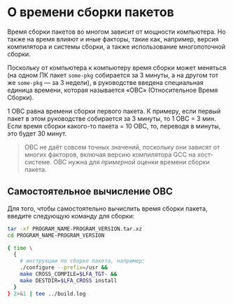 # О времени сборки пакетов

Время сборки пакетов во многом зависит от мощности компьютера. Но также на время влияют и иные факторы, такие как, например, версия компилятора и системы сборки, а также использование многопоточной сборки.

Поскольку от компьютера к компьютеру время сборки может меняться (на одном ПК пакет `some-pkg` собирается за 3 минуты, а на другом тот же `some-pkg` — за 3 недели), в руководстве введена специальная единица времени, которая называется «ОВС» (Относительное Время Сборки).

1 ОВС равна времени сборки первого пакета. К примеру, если первый пакет в этом руководстве собирается за 3 минуты, то 1 ОВС = 3 мин. Если время сборки какого-то пакета = 10 ОВС, то, переводя в минуты, это будет 30 минут.

> ОВС не даёт совсем точных значений, поскольку они зависят от многих факторов, включая версию компилятора GCC на хост-системе. ОВС нужна для *примерной* оценки времени сборки пакета.

## Самостоятельное вычисление ОВС

Для того, чтобы самостоятельно вычислить время сборки пакета, введите следующую команду для сборки:

```bash
tar -xf PROGRAM_NAME-PROGRAM_VERSION.tar.xz
cd PROGRAM_NAME-PROGRAM_VERSION

{ time \
  {
    # инструкции по сборке пакета, например:
    ./configure --prefix=/usr &&
    make CROSS_COMPILE=$LFA_TGT- &&
    make DESTDIR=$LFA_CROSS install
  }
} 2>&1 | tee ../build.log
```
